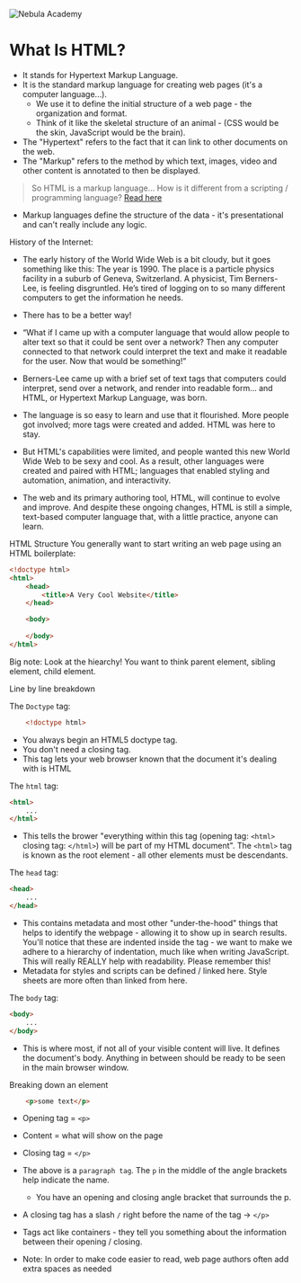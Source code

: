 ![Nebula Academy](https://nebulaacademy.com/static/media/NebulaAcademyLogoNextToTitle.7d951a1b.png)

# What Is HTML?

- It stands for Hypertext Markup Language.
- It is the standard markup language for creating web pages (it's a computer language...).
    - We use it to define the initial structure of a web page - the organization and format.
    - Think of it like the skeletal structure of an animal - (CSS would be the skin, JavaScript would be the brain).
- The "Hypertext" refers to the fact that it can link to other documents on the web.
- The "Markup" refers to the method by which text, images, video and other content is annotated to then be 
    displayed.

> So HTML is a markup language... How is it different from a scripting / programming language? [Read here](https://www.geeksforgeeks.org/difference-between-programming-scripting-and-markup-languages/)
- Markup languages define the structure of the data - it's presentational and can't really include any logic.

History of the Internet:

- The early history of the World Wide Web is a bit cloudy, but it goes something like this:
    The year is 1990. The place is a particle physics facility in a suburb of Geneva, Switzerland.
    A physicist, Tim Berners-Lee, is feeling disgruntled. He’s tired of logging on to so many different 
    computers to get the information he needs.

- There has to be a better way!

- “What if I came up with a computer language that would allow people to alter text so that it could be sent over a network? Then any computer connected to that network could interpret the text and make it readable for the user. Now that would be something!”

- Berners-Lee came up with a brief set of text tags that computers could interpret, send over a network, and render into readable form... and HTML, or Hypertext Markup Language, was born.

- The language is so easy to learn and use that it flourished. More people got involved; more tags were created and added. HTML was here to stay.

- But HTML's capabilities were limited, and people wanted this new World Wide Web to be sexy and cool. As a result, other languages were created and paired with HTML; languages that enabled styling and automation, animation, and interactivity.

- The web and its primary authoring tool, HTML, will continue to evolve and improve. And despite these ongoing changes, HTML is still a simple, text-based computer language that, with a little practice, anyone can learn.



HTML Structure
You generally want to start writing an web page using an HTML boilerplate:
``` html
<!doctype html>
<html>                                                      
    <head>                                              
        <title>A Very Cool Website</title>
    </head>

    <body>
        
    </body>
</html>
```
Big note: Look at the hiearchy! You want to think parent element, sibling element, child element.

Line by line breakdown

The `Doctype` tag:
```html 
    <!doctype html>
```

- You always begin an HTML5 doctype tag.
- You don't need a closing tag.
- This tag lets your web browser known that the document it's dealing with is HTML

The `html` tag:
```html
<html>
    ...
</html>
``` 

- This tells the brower "everything within this tag (opening tag: `<html>`    closing tag: `</html>`) will be part of my HTML document". The `<html>` tag is known as the root element - all other elements must be descendants.

The `head` tag:
```html
<head>
    ...
</head>
```
- This contains metadata and most other "under-the-hood" things that helps to identify the webpage - allowing it to show up in search results. You'll notice that these are indented inside the <html> tag - we want to make we adhere to a hierarchy of indentation, much like when writing JavaScript. This will really REALLY help with readability. Please remember this!
- Metadata for styles and scripts can be defined / linked here. Style sheets are more often than linked from here.

The `body` tag:
```html
<body>
    ...
</body>
```
- This is where most, if not all of your visible content will live. It defines the document's body. Anything in between should be ready to be seen in the main browser window.



Breaking down an element
```html
    <p>some text</p>
```

- Opening tag = `<p>`
- Content = what will show on the page
- Closing tag = `</p>`

- The above is a `paragraph tag`. The `p` in the middle of the angle brackets help indicate the name.
    - You have an opening and closing angle bracket that surrounds the p.
- A closing tag has a slash `/` right before the name of the tag -> `</p>`
- Tags act like containers - they tell you something about the information between their opening / closing.

- Note: In order to make code easier to read, web page authors often add extra spaces as needed



